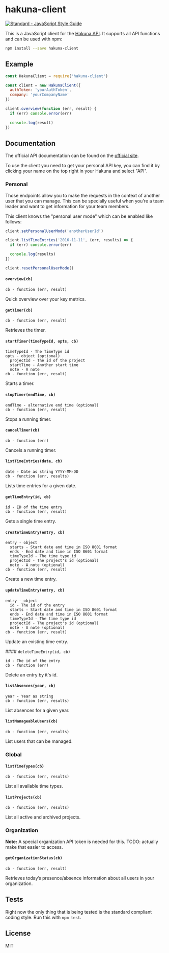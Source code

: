 # hakuna-client

[![Standard - JavaScript Style Guide](https://img.shields.io/badge/code%20style-standard-brightgreen.svg)](http://standardjs.com/)

This is a JavaScript client for the [Hakuna API](https://www.hakuna.ch/docs). It
supports all API functions and can be used with npm:

```bash
npm install --save hakuna-client
```

## Example

```javascript
const HakunaClient = require('hakuna-client')

const client = new HakunaClient({
  authToken: 'yourAuthToken',
  company: 'yourCompanyName'
})

client.overview(function (err, result) {
  if (err) console.error(err)

  console.log(result)
})
```

## Documentation

The official API documentation can be found on the [official site](https://www.hakuna.ch/docs).

To use the client you need to get your personal API key, you can find it by
clicking your name on the top right in your Hakuna and select "API".

### Personal

Those endpoints allow you to make the requests in the context of another user
that you can manage. This can be specially useful when you're a team leader and
want to get information for your team members.

This client knows the "personal user mode" which can be enabled like follows:

```javascript
client.setPersonalUserMode('anotherUserId')

client.listTimeEntries('2016-11-11', (err, results) => {
  if (err) console.error(err)

  console.log(results)
})

client.resetPersonalUserMode()
```

#### `overview(cb)`

```
cb - function (err, result)
```

Quick overview over your key metrics.

#### `getTimer(cb)`

```
cb - function (err, result)
```

Retrieves the timer.

#### `startTimer(timeTypeId, opts, cb)`

```
timeTypeId - The TimeType id
opts - object (optional)
  projectId - The id of the project
  startTime - Another start time
  note - A note
cb - function (err, result)
```

Starts a timer.

#### `stopTimer(endTime, cb)`

```
endTime - alternative end time (optional)
cb - function (err, result)
```

Stops a running timer.

#### `cancelTimer(cb)`

```
cb - function (err)
```

Cancels a running timer.

#### `listTimeEntries(date, cb)`

```
date - Date as string YYYY-MM-DD
cb - function (err, results)
```

Lists time entries for a given date.

#### `getTimeEntry(id, cb)`

```
id - ID of the time entry
cb - function (err, result)
```

Gets a single time entry.

#### `createTimeEntry(entry, cb)`

```
entry - object
  starts - Start date and time in ISO 8601 format
  ends - End date and time in ISO 8601 format
  timeTypeId - The time type id
  projectId - The project's id (optional)
  note - A note (optional)
cb - function (err, result)
```

Create a new time entry.

#### `updateTimeEntry(entry, cb)`

```
entry - object
  id - The id of the entry
  starts - Start date and time in ISO 8601 format
  ends - End date and time in ISO 8601 format
  timeTypeId - The time type id
  projectId - The project's id (optional)
  note - A note (optional)
cb - function (err, result)
```

Update an existing time entry.

#### `deleteTimeEntry(id, cb)`

```
id - The id of the entry
cb - function (err)
```

Delete an entry by it's id.

#### `listAbsences(year, cb)`

```
year - Year as string
cb - function (err, results)
```

List absences for a given year.

#### `listManageableUsers(cb)`

```
cb - function (err, results)
```

List users that can be managed.

### Global

#### `listTimeTypes(cb)`

```
cb - function (err, results)
```

List all available time types.

#### `listProjects(cb)`

```
cb - function (err, results)
```

List all active and archived projects.

### Organization

**Note:** A special organization API token is needed for this. TODO: actually
make that easier to access.

#### `getOrganizationStatus(cb)`

```
cb - function (err, result)
```

Retrieves today’s presence/absence information about all users in your
organization.

## Tests

Right now the only thing that is being tested is the standard compliant coding
style. Run this with `npm test`.

## License

MIT
